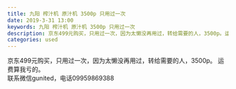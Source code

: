 ```yaml
---
title: 九阳 榨汁机 原汁机 3500p 只用过一次
date: 2019-3-31 13:00
keywords: 九阳 榨汁机 原汁机 3500p 只用过一次
description: 京东499元购买，只用过一次，因为太懒没再用过，转给需要的人，3500p。运费算我亏的。联系微信gunited，电话09959869388
categories: used
---
```

<td class="t_f" id="postmessage_3355596">

京东499元购买，只用过一次，因为太懒没再用过，转给需要的人，3500p。 运费算我亏的。 <br/>
联系微信gunited，电话09959869388<br/>
<img alt="" border="0" class="zoom" data-cf-modified-d26693db5dde78b412a5b8f0-="" file="http://www.flw.ph/data/appbyme/upload/image/201903/31/ZkeK3IWjOROo.jpg" id="aimg_ITiVI" lazyloadthumb="1" onclick="" onmouseover="" src="http://www.flw.ph/data/appbyme/upload/image/201903/31/ZkeK3IWjOROo.jpg"/><br/>
<br/>
</td>
